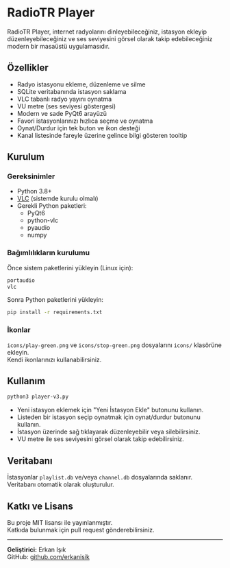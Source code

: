 # RadioTR Player

RadioTR Player, internet radyolarını dinleyebileceğiniz, istasyon ekleyip düzenleyebileceğiniz ve ses seviyesini görsel olarak takip edebileceğiniz modern bir masaüstü uygulamasıdır.

## Özellikler

- Radyo istasyonu ekleme, düzenleme ve silme
- SQLite veritabanında istasyon saklama
- VLC tabanlı radyo yayını oynatma
- VU metre (ses seviyesi göstergesi)
- Modern ve sade PyQt6 arayüzü
- Favori istasyonlarınızı hızlıca seçme ve oynatma
- Oynat/Durdur için tek buton ve ikon desteği
- Kanal listesinde fareyle üzerine gelince bilgi gösteren tooltip

## Kurulum

### Gereksinimler

- Python 3.8+
- [VLC](https://www.videolan.org/vlc/) (sistemde kurulu olmalı)
- Gerekli Python paketleri:  
  - PyQt6  
  - python-vlc  
  - pyaudio  
  - numpy  

### Bağımlılıkların kurulumu

Önce sistem paketlerini yükleyin (Linux için):
```bash
portaudio
vlc
```

Sonra Python paketlerini yükleyin:

```bash
pip install -r requirements.txt
```

### İkonlar

`icons/play-green.png` ve `icons/stop-green.png` dosyalarını `icons/` klasörüne ekleyin.  
Kendi ikonlarınızı kullanabilirsiniz.

## Kullanım

```bash
python3 player-v3.py
```

- Yeni istasyon eklemek için "Yeni İstasyon Ekle" butonunu kullanın.
- Listeden bir istasyon seçip oynatmak için oynat/durdur butonunu kullanın.
- İstasyon üzerinde sağ tıklayarak düzenleyebilir veya silebilirsiniz.
- VU metre ile ses seviyesini görsel olarak takip edebilirsiniz.

## Veritabanı

İstasyonlar `playlist.db` ve/veya `channel.db` dosyalarında saklanır.  
Veritabanı otomatik olarak oluşturulur.

## Katkı ve Lisans

Bu proje MIT lisansı ile yayınlanmıştır.  
Katkıda bulunmak için pull request gönderebilirsiniz.

---

**Geliştirici:** Erkan Işık  
GitHub: [github.com/erkanisik](https://github.com/erkanisik)
